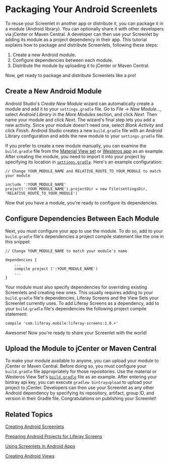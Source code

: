 # Packaging Your Android Screenlets [](id=packaging-your-android-screenlets)

To reuse your Screenlet in another app or distribute it, you can package it in a
module (Android library). You can optionally share it with other developers via
jCenter or Maven Central. A developer can then use your Screenlet by adding its
module as a project dependency in their app. This tutorial explains how to
package and distribute Screenlets, following these steps: 

1. Create a new Android module.
2. Configure dependencies between each module.
3. Distribute the module by uploading it to jCenter or Maven Central.

Now, get ready to package and distribute Screenlets like a pro! 

## Create a New Android Module [](id=create-a-new-android-module)

Android Studio's *Create New Module* wizard can automatically create a module
and add it to your `settings.gradle` file. Go to *File* &rarr; *New Module...*,
select *Android Library* in the *More Modules* section, and click *Next*. Then
name your module and click *Next*. The wizard's final step lets you add a new
activity. Since your module doesn't need one, select *Blank Activity* and click
*Finish*. Android Studio creates a new `build.gradle` file with an Android
Library configuration and adds the new module to your `settings.gradle` file.

If you prefer to create a new module manually, you can examine the
`build.gradle` file from the
[Material View set](https://github.com/liferay/liferay-screens/blob/master/android/viewsets/material/build.gradle) 
or
[Westeros app](https://github.com/liferay/liferay-screens/blob/master/android/viewsets/westeros/build.gradle) 
as an example. After creating the module, you need to import it into your
project by specifying its location in
[`settings.gradle`](https://github.com/liferay/liferay-screens/blob/master/android/samples/test-app/settings.gradle). 
Here's an example configuration: 

    // Change YOUR_MODULE_NAME and RELATIVE_ROUTE_TO_YOUR_MODULE to match your module

    include ':YOUR_MODULE_NAME'
    project(':YOUR_MODULE_NAME').projectDir = new File(settingsDir, 'RELATIVE_ROUTE_TO_YOUR_MODULE')

Now that you have a module, you're ready to configure its dependencies.

## Configure Dependencies Between Each Module [](id=configure-dependencies-between-each-module)

Next, you must configure your app to use the module. To do so, add to your
`build.gradle` file's dependencies a project compile statement like the one in
this snippet:

    // Change YOUR_MODULE_NAME to match your module's name

    dependencies {
        ...
        compile project (':YOUR_MODULE_NAME')
        ...
    }

Your module must also specify dependencies for overriding existing Screenlets
and creating new ones. This usually requires adding to your `build.gradle`
file's dependencies, Liferay Screens and the View Sets your Screenlet currently
uses. To add Liferay Screens as a dependency, add to your `build.gradle` file's
dependencies the following project compile statement: 

    compile 'com.liferay.mobile:liferay-screens:1.0.+'

Awesome! Now you're ready to share your Screenlet with the world!

## Upload the Module to jCenter or Maven Central [](id=upload-the-module-to-jcenter-or-maven-central)

To make your module available to anyone, you can upload your module to jCenter
or Maven Central. Before doing so, you must configure your `build.gradle` file
appropriately for those repositories. Use the material or Westeros View Set's
[`build.gradle`](https://github.com/liferay/liferay-screens/blob/master/android/viewsets/westeros/build.gradle)
file as an example. After entering your bintray api key, you can execute
`gradlew bintrayupload` to upload your project to jCenter. Developers can then
use your Screenlet as any other Android dependency by specifying its repository,
artifact, group ID, and version in their Gradle file. Congratulations on
publishing your Screenlet! 

## Related Topics

[Creating Android Screenlets](/develop/tutorials/-/knowledge_base/6-2/creating-android-screenlets)

[Preparing Android Projects for Liferay Screens](/develop/tutorials/-/knowledge_base/6-2/preparing-android-projects-for-liferay-screens)

[Using Screenlets in Android Apps](/develop/tutorials/-/knowledge_base/6-2/using-screenlets-in-android-apps)

[Creating Android Views](/develop/tutorials/-/knowledge_base/6-2/creating-android-views)
